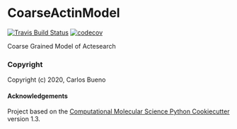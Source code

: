 CoarseActinModel
==============================
[//]: # (Badges)
[![Travis Build Status](https://travis-ci.com/REPLACE_WITH_OWNER_ACCOUNT/CoarseActinModel.svg?branch=master)](https://travis-ci.com/REPLACE_WITH_OWNER_ACCOUNT/CoarseActinModel)
[![codecov](https://codecov.io/gh/REPLACE_WITH_OWNER_ACCOUNT/CoarseActinModel/branch/master/graph/badge.svg)](https://codecov.io/gh/REPLACE_WITH_OWNER_ACCOUNT/CoarseActinModel/branch/master)


Coarse Grained Model of Actesearch

### Copyright

Copyright (c) 2020, Carlos Bueno


#### Acknowledgements
 
Project based on the 
[Computational Molecular Science Python Cookiecutter](https://github.com/molssi/cookiecutter-cms) version 1.3.
